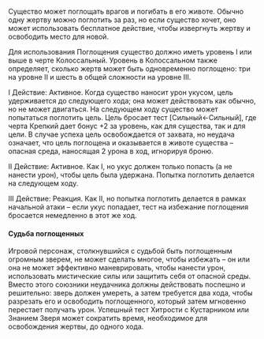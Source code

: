 Существо может поглощать врагов и погибать в его животе. Обычно одну жертву можно поглотить за раз, но если существо хочет, оно может использовать бесплатное действие, чтобы извергнуть жертву и освободить место для новой.

Для использования Поглощения существо должно иметь уровень I или выше в черте Колоссальный. Уровень в Колоссальном также определяет, сколько жертв может быть одновременно поглощено: три на уровне II и шесть в общей сложности на уровне III.

I Действие: Активное. Когда существо наносит урон укусом, цель удерживается до следующего хода; она может действовать как обычно, но не может двигаться. На следующем ходу существо может попытаться поглотить цель. Цель бросает тест [Сильный←Сильный], где черта Крепкий дает бонус +2 за уровень, как для существа, так и для цели. В случае успеха цель освобождается от захвата, но неудача означает, что цель поглощена и оказывается в животе существа – опасная среда, наносящая 2 урона в ход, игнорируя броню.

II Действие: Активное. Как I, но укус должен только попасть (а не нанести урон), чтобы цель была удержана. Попытка поглотить делается на следующем ходу.

III Действие: Реакция. Как II, но попытка поглотить делается в рамках начальной атаки – если укус попадает, тест на избежание поглощения бросается немедленно в этот же ход.

#### Судьба поглощенных

Игровой персонаж, столкнувшийся с судьбой быть поглощенным огромным зверем, не может сделать многое, чтобы избежать – он или она не может эффективно маневрировать, чтобы нанести урон, использовать мистические силы или защитить себя от опасной среды. Вместо этого союзники неудачника должны действовать поспешно и решительно: зверь должен умереть, а затем требуется два хода, чтобы разрезать его и освободить поглощенного, который затем мгновенно перестает получать урон. Успешный тест Хитрости с Кустарником или Знанием Зверя может сократить время, необходимое для освобождения жертвы, до одного хода.